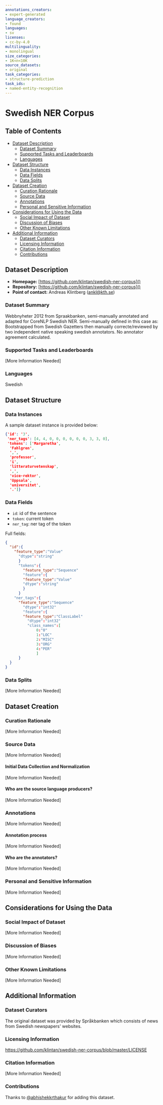 ```yaml
---
annotations_creators:
- expert-generated
language_creators:
- found
languages:
- sv
licenses:
- cc-by-4.0
multilinguality:
- monolingual
size_categories:
- 1K<n<10K
source_datasets:
- original
task_categories:
- structure-prediction
task_ids:
- named-entity-recognition
---
```


# Swedish NER Corpus

## Table of Contents
- [Dataset Description](#dataset-description)
  - [Dataset Summary](#dataset-summary)
  - [Supported Tasks and Leaderboards](#supported-tasks-and-leaderboards)
  - [Languages](#languages)
- [Dataset Structure](#dataset-structure)
  - [Data Instances](#data-instances)
  - [Data Fields](#data-fields)
  - [Data Splits](#data-splits)
- [Dataset Creation](#dataset-creation)
  - [Curation Rationale](#curation-rationale)
  - [Source Data](#source-data)
  - [Annotations](#annotations)
  - [Personal and Sensitive Information](#personal-and-sensitive-information)
- [Considerations for Using the Data](#considerations-for-using-the-data)
  - [Social Impact of Dataset](#social-impact-of-dataset)
  - [Discussion of Biases](#discussion-of-biases)
  - [Other Known Limitations](#other-known-limitations)
- [Additional Information](#additional-information)
  - [Dataset Curators](#dataset-curators)
  - [Licensing Information](#licensing-information)
  - [Citation Information](#citation-information)
  - [Contributions](#contributions)

## Dataset Description

- **Homepage:** [https://github.com/klintan/swedish-ner-corpus]()
- **Repository:** [https://github.com/klintan/swedish-ner-corpus]()
- **Point of contact:** Andreas Klintberg (ankl@kth.se)

### Dataset Summary

Webbnyheter 2012 from Spraakbanken, semi-manually annotated and adapted for CoreNLP Swedish NER. Semi-manually defined in this case as: Bootstrapped from Swedish Gazetters then manually correcte/reviewed by two independent native speaking swedish annotators. No annotator agreement calculated.

### Supported Tasks and Leaderboards

[More Information Needed]

### Languages

Swedish

## Dataset Structure

### Data Instances

A sample dataset instance is provided below:

```json
{'id': '3',
 'ner_tags': [4, 4, 0, 0, 0, 0, 0, 0, 3, 3, 0],
 'tokens': ['Margaretha',
  'Fahlgren',
  ',',
  'professor',
  'i',
  'litteraturvetenskap',
  ',',
  'vice-rektor',
  'Uppsala',
  'universitet',
  '.']}
```



### Data Fields

- `id`: id of the sentence
- `token`: current token
- `ner_tag`: ner tag of the token

Full fields:

```json
{
  "id":{
    "feature_type":"Value"
      "dtype":"string"
      }
      "tokens":{
        "feature_type":"Sequence"
        "feature":{
        "feature_type":"Value"
        "dtype":"string"
        }
      }
    "ner_tags":{
      "feature_type":"Sequence"
        "dtype":"int32"
        "feature":{
        "feature_type":"ClassLabel"
          "dtype":"int32"
          "class_names":[
              0:"0"
              1:"LOC"
              2:"MISC"
              3:"ORG"
              4:"PER"
              ]
      }
  }
}
```

### Data Splits

[More Information Needed]

## Dataset Creation

### Curation Rationale

[More Information Needed]

### Source Data

[More Information Needed]

#### Initial Data Collection and Normalization

[More Information Needed]

#### Who are the source language producers?

[More Information Needed]

### Annotations

[More Information Needed]

#### Annotation process

[More Information Needed]

#### Who are the annotators?

[More Information Needed]

### Personal and Sensitive Information

[More Information Needed]

## Considerations for Using the Data

### Social Impact of Dataset

[More Information Needed]

### Discussion of Biases

[More Information Needed]

### Other Known Limitations

[More Information Needed]

## Additional Information

### Dataset Curators

The original dataset was provided by Språkbanken which consists of news from Swedish newspapers' websites.

### Licensing Information

https://github.com/klintan/swedish-ner-corpus/blob/master/LICENSE

### Citation Information

[More Information Needed]

### Contributions

Thanks to [@abhishekkrthakur](https://github.com/abhishekkrthakur) for adding this dataset.